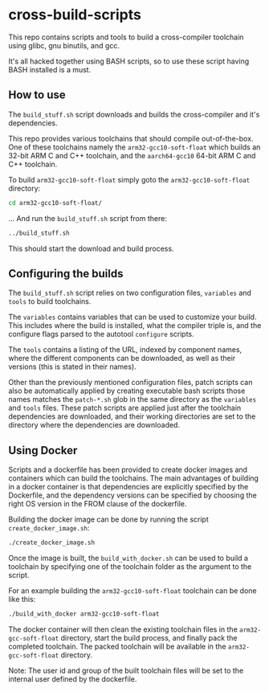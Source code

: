 # cross-build-scripts

This repo contains scripts and tools to build a cross-compiler toolchain using
glibc, gnu binutils, and gcc.

It's all hacked together using BASH scripts, so to use these script having BASH
installed is a must.

## How to use

The `build_stuff.sh` script downloads and builds the cross-compiler and it's
dependencies. 

This repo provides various toolchains that should compile out-of-the-box. One of
these toolchains namely the `arm32-gcc10-soft-float` which builds an 32-bit ARM C 
and C++ toolchain, and the `aarch64-gcc10` 64-bit ARM C and C++ toolchain.

To build `arm32-gcc10-soft-float` simply goto the `arm32-gcc10-soft-float` 
directory:
```bash
cd arm32-gcc10-soft-float/
```
... And run the `build_stuff.sh` script from there:
```bash
../build_stuff.sh
```
This should start the download and build process.

## Configuring the builds

The `build_stuff.sh` script relies on two configuration files, `variables` 
and `tools` to build toolchains.

The `variables` contains variables that can be used to customize your build. 
This includes where the build is installed, what the compiler triple is, and
the configure flags parsed to the autotool `configure` scripts.

The `tools` contains a listing of the URL, indexed by component names, where 
the different components can be downloaded, as well as their versions 
(this is stated in their names).

Other than the previously mentioned configuration files, patch scripts can also be 
automatically applied by creating executable bash scripts those names matches the 
`patch-*.sh` glob in the same directory as the `variables` and `tools` files. These 
patch scripts are applied just after the toolchain dependencies are downloaded, and 
their working directories are set to the directory where the dependencies are downloaded.


## Using Docker

Scripts and a dockerfile has been provided to create docker images and containers
which can build the toolchains. The main advantages of building in a docker container
is that dependencies are explicitly specified by the Dockerfile, and the dependency
versions can be specified by choosing the right OS version in the FROM clause of the
dockerfile.

Building the docker image can be done by running the script `create_docker_image.sh`:
```bash
./create_docker_image.sh
```

Once the image is built, the `build_with_docker.sh` can be used to build a toolchain by
specifying one of the toolchain folder as the argument to the script.

For an example building the `arm32-gcc10-soft-float` toolchain can be done like this:
```bash
./build_with_docker arm32-gcc10-soft-float
```

The docker container will then clean the existing toolchain files in the 
`arm32-gcc-soft-float` directory, start the build process, and finally pack the
completed toolchain. The packed toolchain will be available in the `arm32-gcc-soft-float`
directory.

Note: The user id and group of the built toolchain files will be set to the internal user
defined by the dockerfile.
